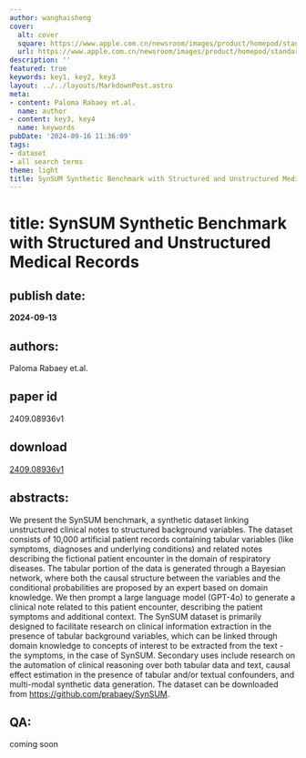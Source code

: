 ```yaml
---
author: wanghaisheng
cover:
  alt: cover
  square: https://www.apple.com.cn/newsroom/images/product/homepod/standard/Apple-HomePod-hero-230118_big.jpg.large_2x.jpg
  url: https://www.apple.com.cn/newsroom/images/product/homepod/standard/Apple-HomePod-hero-230118_big.jpg.large_2x.jpg
description: ''
featured: true
keywords: key1, key2, key3
layout: ../../layouts/MarkdownPost.astro
meta:
- content: Paloma Rabaey et.al.
  name: author
- content: key3, key4
  name: keywords
pubDate: '2024-09-16 11:36:09'
tags:
- dataset
- all search terms
theme: light
title: SynSUM Synthetic Benchmark with Structured and Unstructured Medical Records
---
```


# title: SynSUM Synthetic Benchmark with Structured and Unstructured Medical Records 
## publish date: 
**2024-09-13** 
## authors: 
  Paloma Rabaey et.al. 
## paper id
2409.08936v1
## download
[2409.08936v1](http://arxiv.org/abs/2409.08936v1)
## abstracts:
We present the SynSUM benchmark, a synthetic dataset linking unstructured clinical notes to structured background variables. The dataset consists of 10,000 artificial patient records containing tabular variables (like symptoms, diagnoses and underlying conditions) and related notes describing the fictional patient encounter in the domain of respiratory diseases. The tabular portion of the data is generated through a Bayesian network, where both the causal structure between the variables and the conditional probabilities are proposed by an expert based on domain knowledge. We then prompt a large language model (GPT-4o) to generate a clinical note related to this patient encounter, describing the patient symptoms and additional context. The SynSUM dataset is primarily designed to facilitate research on clinical information extraction in the presence of tabular background variables, which can be linked through domain knowledge to concepts of interest to be extracted from the text - the symptoms, in the case of SynSUM. Secondary uses include research on the automation of clinical reasoning over both tabular data and text, causal effect estimation in the presence of tabular and/or textual confounders, and multi-modal synthetic data generation. The dataset can be downloaded from https://github.com/prabaey/SynSUM.
## QA:
coming soon

